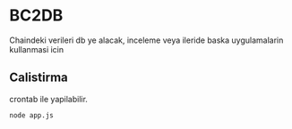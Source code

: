 # BC2DB

Chaindeki verileri db ye alacak, inceleme veya ileride baska uygulamalarin kullanmasi icin
## Calistirma
crontab ile yapilabilir.
```sh
node app.js
```

